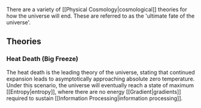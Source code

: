 There are a variety of [[Physical Cosmology|cosmological]] theories for how the universe will end. These are referred to as the 'ultimate fate of the universe'.

## Theories
### Heat Death (Big Freeze)

The heat death is the leading theory of the universe, stating that continued expansion leads to asymptotically approaching absolute zero temperature. Under this scenario, the universe will eventually reach a state of maximum [[Entropy|entropy]], where there are no energy [[Gradient|gradients]] required to sustain [[Information Processing|information processing]].